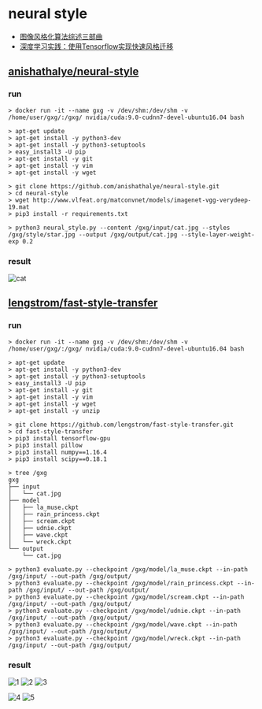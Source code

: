 # neural style

- [图像风格化算法综述三部曲](https://zhuanlan.zhihu.com/c_185430820)
- [深度学习实践：使用Tensorflow实现快速风格迁移](https://zhuanlan.zhihu.com/p/24383274)

## [anishathalye/neural-style](https://github.com/anishathalye/neural-style)

### run

```
> docker run -it --name gxg -v /dev/shm:/dev/shm -v /home/user/gxg/:/gxg/ nvidia/cuda:9.0-cudnn7-devel-ubuntu16.04 bash

> apt-get update
> apt-get install -y python3-dev
> apt-get install -y python3-setuptools
> easy_install3 -U pip
> apt-get install -y git
> apt-get install -y vim
> apt-get install -y wget

> git clone https://github.com/anishathalye/neural-style.git
> cd neural-style
> wget http://www.vlfeat.org/matconvnet/models/imagenet-vgg-verydeep-19.mat
> pip3 install -r requirements.txt

> python3 neural_style.py --content /gxg/input/cat.jpg --styles /gxg/style/star.jpg --output /gxg/output/cat.jpg --style-layer-weight-exp 0.2
```

### result

![cat](https://github.com/gaoxinge/machine-learning/blob/master/neural%20style/images/cat.jpg)

## [lengstrom/fast-style-transfer](https://github.com/lengstrom/fast-style-transfer)

### run

```
> docker run -it --name gxg -v /dev/shm:/dev/shm -v /home/user/gxg/:/gxg/ nvidia/cuda:9.0-cudnn7-devel-ubuntu16.04 bash

> apt-get update
> apt-get install -y python3-dev
> apt-get install -y python3-setuptools
> easy_install3 -U pip
> apt-get install -y git
> apt-get install -y vim
> apt-get install -y wget
> apt-get install -y unzip

> git clone https://github.com/lengstrom/fast-style-transfer.git
> cd fast-style-transfer
> pip3 install tensorflow-gpu
> pip3 install pillow
> pip3 install numpy==1.16.4
> pip3 install scipy==0.18.1

> tree /gxg
gxg
├── input
│   └── cat.jpg
├── model
│   ├── la_muse.ckpt
│   ├── rain_princess.ckpt
│   ├── scream.ckpt
│   ├── udnie.ckpt
│   ├── wave.ckpt
│   └── wreck.ckpt
└── output
    └── cat.jpg

> python3 evaluate.py --checkpoint /gxg/model/la_muse.ckpt --in-path /gxg/input/ --out-path /gxg/output/
> python3 evaluate.py --checkpoint /gxg/model/rain_princess.ckpt --in-path /gxg/input/ --out-path /gxg/output/
> python3 evaluate.py --checkpoint /gxg/model/scream.ckpt --in-path /gxg/input/ --out-path /gxg/output/
> python3 evaluate.py --checkpoint /gxg/model/udnie.ckpt --in-path /gxg/input/ --out-path /gxg/output/
> python3 evaluate.py --checkpoint /gxg/model/wave.ckpt --in-path /gxg/input/ --out-path /gxg/output/
> python3 evaluate.py --checkpoint /gxg/model/wreck.ckpt --in-path /gxg/input/ --out-path /gxg/output/
```

### result

![1](https://github.com/gaoxinge/machine-learning/blob/master/neural%20style/images/1.jpg)
![2](https://github.com/gaoxinge/machine-learning/blob/master/neural%20style/images/2.jpg)
![3](https://github.com/gaoxinge/machine-learning/blob/master/neural%20style/images/3.jpg)

![4](https://github.com/gaoxinge/machine-learning/blob/master/neural%20style/images/4.jpg)
![5](https://github.com/gaoxinge/machine-learning/blob/master/neural%20style/images/5.jpg)